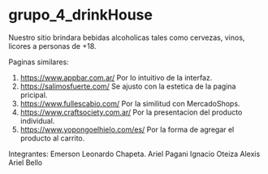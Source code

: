# grupo_4_drinkHouse
Nuestro sitio brindara bebidas alcoholicas tales como cervezas, vinos, licores a personas de +18.


Paginas similares:
1) https://www.appbar.com.ar/ Por lo intuitivo de la interfaz.
2) https://salimosfuerte.com/ Se ajusto con la estetica de la pagina pricipal.
3) https://www.fullescabio.com/ Por la similitud con MercadoShops.
4) https://www.craftsociety.com.ar/ Por la presentacion del producto individual.
5) https://www.yopongoelhielo.com/es/ Por la forma de agregar el producto al carrito.




Integrantes:
Emerson Leonardo Chapeta.
Ariel Pagani
Ignacio Oteiza
Alexis Ariel Bello
